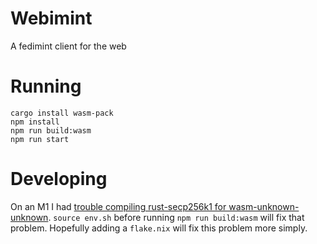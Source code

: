 # Webimint

A fedimint client for the web

# Running

```
cargo install wasm-pack
npm install
npm run build:wasm
npm run start
```

# Developing

On an M1 I had [trouble compiling rust-secp256k1 for wasm-unknown-unknown](https://github.com/rust-bitcoin/rust-secp256k1/issues/283). `source env.sh` before running `npm run build:wasm` will fix that problem. Hopefully adding a `flake.nix` will fix this problem more simply.

